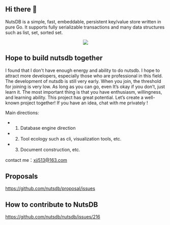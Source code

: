 ## Hi there 👋

NutsDB is a simple, fast, embeddable, persistent key/value store written in pure Go. 
It supports fully serializable transactions and many data structures such as list, set, sorted set.

<p align="center">
    <img src="https://user-images.githubusercontent.com/6065007/141310364-62d7eebb-2cbb-4949-80ed-5cd20f705405.png">
</p>

## Hope to build nutsdb together

I found that I don't have enough energy and ability to do nutsdb. I hope to attract more developers, especially those who are professional in this field. The development of nutsdb is still very early. When you join, the threshold for joining is very low. As long as you can go, even It’s okay if you don’t, just learn it. The most important thing is that you have enthusiasm, willingness, and learning ability. This project has great potential. Let’s create a well-known project together! If you have an idea, chat with me privately !

Main directions: 
* 1. Database engine direction 
* 2. Tool ecology such as cli, visualization tools, etc.   
* 3. Document construction, etc.

contact me：xjj513@163.com

## Proposals
https://github.com/nutsdb/proposal/issues

## How to contribute to NutsDB
https://github.com/nutsdb/nutsdb/issues/216
